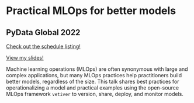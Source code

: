 # Practical MLOps for better models
## PyData Global 2022

[Check out the schedule listing!](https://global2022.pydata.org/cfp/talk/VBG3LX/)

[View my slides!](https://isabelizimm.github.io/pydata-global-2022/#/title-slide)

Machine learning operations (MLOps) are often synonymous with large and complex applications, but many MLOps practices help practitioners build better models, regardless of the size. This talk shares best practices for operationalizing a model and practical examples using the open-source MLOps framework `vetiver` to version, share, deploy, and monitor models.
